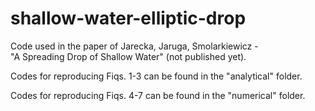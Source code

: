 shallow-water-elliptic-drop
===========================

Code used in the paper of Jarecka, Jaruga, Smolarkiewicz -  
"A Spreading Drop of Shallow Water" (not published yet).

Codes for reproducing Fiqs. 1-3 can be found in the "analytical" folder. 

Codes for reproducing Fiqs. 4-7 can be found in	the "numerical" folder. 
